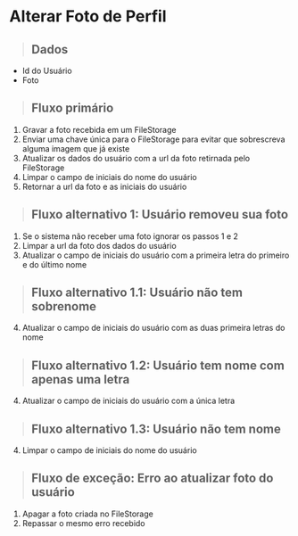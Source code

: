# Alterar Foto de Perfil

> ## Dados
* Id do Usuário
* Foto

> ## Fluxo primário
1. Gravar a foto recebida em um FileStorage
2. Enviar uma chave única para o FileStorage para evitar que sobrescreva alguma imagem que já existe
3. Atualizar os dados do usuário com a url da foto retirnada pelo FileStorage
4. Limpar o campo de iniciais do nome do usuário
5. Retornar a url da foto e as iniciais do usuário

> ## Fluxo alternativo 1: Usuário removeu sua foto
1. Se o sistema não receber uma foto ignorar os passos 1 e 2
3. Limpar a url da foto dos dados do usuário
4. Atualizar o campo de iniciais do usuário com a primeira letra do primeiro e do último nome

> ## Fluxo alternativo 1.1: Usuário não tem sobrenome
4. Atualizar o campo de iniciais do usuário com as duas primeira letras do nome

> ## Fluxo alternativo 1.2: Usuário tem nome com apenas uma letra
4. Atualizar o campo de iniciais do usuário com a única letra

> ## Fluxo alternativo 1.3: Usuário não tem nome
4. Limpar o campo de iniciais do nome do usuário

> ## Fluxo de exceção: Erro ao atualizar foto do usuário
1. Apagar a foto criada no FileStorage
2. Repassar o mesmo erro recebido
